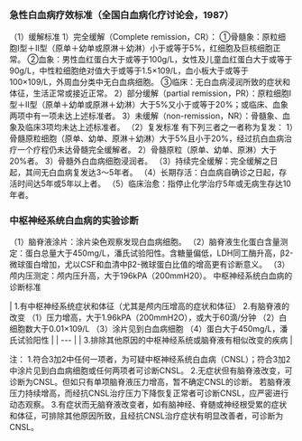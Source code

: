 ## 


### 急性白血病疗效标准（全国白血病化疗讨论会，1987）
（1）缓解标准
1）完全缓解（Complete remission，CR）：
①骨髓象：原粒细胞Ⅰ型＋Ⅱ型（原单＋幼单或原淋＋幼淋）小于或等于5%，红细胞及巨核细胞正常。
②血象：男性血红蛋白大于或等于100g/L，女性及儿童血红蛋白大于或等于90g/L，中性粒细胞绝对值大于或等于1.5×109/L，血小板大于或等于100×109/L，外周血分类中无白血病细胞。
③临床：无白血病浸润所致的症状和体征，生活正常或接近正常。
2）部分缓解（partial remission，PR）：原粒细胞Ⅰ型＋Ⅱ型（原单＋幼单或原淋＋幼淋）大于5%又小于或等于20%；或临床、血象两项中有一项未达上述标准者。
3）未缓解（non-remission，NR）：骨髓象、血象及临床3项均未达上述标准者。
（2）复发标准
有下列三者之一者称为复发：
1）骨髓原粒细胞（原单、幼单、原淋＋幼淋）大于5%且小于20%，经过抗白血病治疗一个疗程仍未达骨髓完全缓解者。
2）骨髓原粒（原单、幼单、原淋）大于20%者。
3）骨髓外白血病细胞浸润者。
（3）持续完全缓解：完全缓解之日起，其间无白血病复发达3～5年者。
（4）长期存活：白血病自确诊之日起，存活时间达5年或5年以上者。
（5）临床治愈：指停止化学治疗5年或无病生存达10年者。

### 中枢神经系统白血病的实验诊断
（1）脑脊液涂片：涂片染色观察发现白血病细胞。
（2）脑脊液生化蛋白含量测定：蛋白总量大于450mg/L，潘氏试验阳性。含糖量偏低，LDH同工酶升高，β2-微球蛋白增加，尤以CSF和血清中β2-微球蛋白比值的增高更有诊断意义。
（3）颅内压测定：颅内压升高，大于196kPA（200mmH20）。
中枢神经系统白血病的诊断标准 

| 1.有中枢神经系统症状和体征（尤其是颅内压增高的症状和体征）
2.有脑脊液的改变
（1）压力增高，大于1.96kPA（200mmH2O），或大于60滴/分钟
（2）白细胞数大于0.01×109/L
（3）涂片见到白血病细胞
（4）蛋白大于450mg/L，潘氏试验阳性 |
| --- |
| 3.排除其他原因的中枢神经系统或脑脊液有相似改变的疾病 |

注：
1.符合3加2中任何一项者，为可疑中枢神经系统白血病（CNSL）；符合3加2中涂片见到白血病细胞或任何两项者可诊断CNSL。
2.无症状但有脑脊液改变，可诊断为CNSL。但如只有单项脑脊液压力增高，暂不确定CNSL的诊断。
若脑脊液压力持续增高，而经抗CNSL治疗压力下降恢复正常者可诊断CNSL，应严密进行动态观察。
3.有症状而无脑脊液改变者，如有脑神经、脊髄或神经根受累的症状和体征，可排除其他原因所致，且经抗CNSL治疗症状有明显改善者，可诊断为CNSL。
